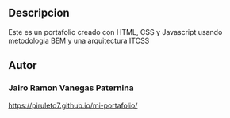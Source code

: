## Descripcion 
Este es un portafolio creado con HTML, CSS y Javascript usando metodologia BEM y una arquitectura ITCSS
## Autor
<h3>Jairo Ramon Vanegas Paternina</h3>

https://piruleto7.github.io/mi-portafolio/

